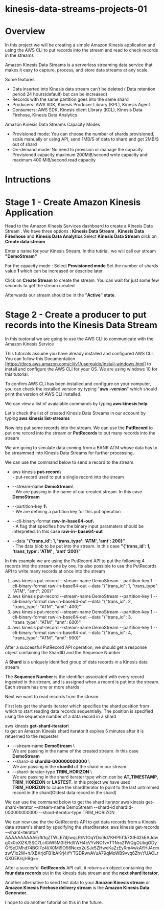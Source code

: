 # kinesis-data-streams-projects-01

# Overview

In this project we will be creating a simple Amazon Kinesis application and using the AWS CLI to put records into the stream and read to check records in the streams

Amazon Kinesis Data Streams is a serverless streaming data service that makes it easy to capture, process, and store data streams at any scale.

Some features
- Data inserted into Kinesis data stream can’t be deleted ( Data retention period 24 hours(default) but can be increased) 
- Records with the same partition goes into the same shard
- Producers: AWS SDK, Kinesis Producer Library (KPL), Kinesis Agent
- Consumers: AWS SDK, Kinesis client Library (KCL), Kinesis Data Firehose, Kinesis Data Analytics

Amazon Kinesis Data Streams Capacity Modes
- Provisioned mode: You can choose the number of shards provisioned, scale manually or using API, send 1MB/S of data to shard and get 2MB/S out of shard
- On-demand mode: No need to provision or manage the capacity. Provisioned capacity maximum 200MiB/second write capacity and maximum 400 MiB/second read capacity

# Intructions 

# Stage 1 - Create Amazon Kinesis Application

Head to the Amazon Kinesis Services dashboard to create a Kinesis Data Stream . 
We have three options : **Kinesis Data Stream** , **Kinesis Data Fireshose** and **Kinesis Data Analytics**
Select **Kinesis Data Stream** 
click on **Create data stream**

Enter a name for your Kinesis Stream. In this tutirial, we will call our stream **"DemoStream"**

For the capacity mode : Select **Provisioned mode** 
Set the number of shards value **1** which can be increased or describe later

Click on **Create Stream** to create the stream. You can wait for just some few seconds to get the stream created

Afterwards our stream should be in the **"Active" state**.

# Stage 2 - Create a producer to put records into the Kinesis Data Stream
In this tuotorial we are going to use the AWS CLI to communicate with the Amazon Kinesis Service

This tutorials assume you have already installed and configured AWS CLI.
You can follow this Documentation [https://docs.aws.amazon.com/cli/v1/userguide/install-windows.html] to install and configure the AWS CLI for your OS. We are using windows 10 for this tutorial. 

To confirm AWS CLI has been installed and configure on your computer, you can check the installed version by typing "**aws -version**" which should print the version 
of AWS CLI installed.

We can view a list of avaialable commands by typing **aws kinesis help**

Let's check the list of created Kinesis Data Streams in our account by typing  **aws kinesis list-streams**

Now lets put some records into the stream. 
We can use the **PutRecord** to put one record into the stream or **PutRecords** to put many records into the stream

We are going to simulate data coming from a BANK ATM whose data has to be streammed into Kinesis Data Streams for further processing. 

We can use the command below to send a record to the stream.


 - aws kinesis  **put-record**\        <br />-                            put-record used to put a single record into the stream

 - --stream-name  **DemoStream**\      <br />-                            We are passing in the name of our created stream. In this case **DemoStream**

 - --partition-key  **1**\             <br />-                            We are defining a partition key for this put operation

 - --cli-binary-format  **raw-in-base64-out**\       <br />-              A flag that specifies how the binary input paramaters should be interpreted. In this case **raw-in-                                                                     base64-out**

 - --data **"{'trans_id': 1, 'trans_type': 'ATM', 'amt': 200}"**<br />-  The data blob to be put into the stream. In this case **"{'trans_id': 1, 'trans_type': 'ATM' ,                                                                         'amt':200}"**
 

In this example we are using the PutRecord API to put the following 4 records into the stream one by one. Its also possible to use the PutRecords API to write many records at once into the stream 
 1. aws kinesis put-record --stream-name DemoStream --partition-key 1 --cli-binary-format raw-in-base64-out --data "{"trans_id": 1, "trans_type": "ATM", "amt":   200}"
 2. aws kinesis put-record --stream-name DemoStream --partition-key 1 --cli-binary-format raw-in-base64-out --data "{"trans_id": 2, "trans_type": "ATM", "amt":   400}"
 3. aws kinesis put-record --stream-name DemoStream --partition-key 1 --cli-binary-format raw-in-base64-out --data "{"trans_id": 3, "trans_type": "ATM", "amt":   600}"
 4. aws kinesis put-record --stream-name DemoStream --partition-key 1 --cli-binary-format raw-in-base64-out --data "{"trans_id": 4, "trans_type": "ATM", "amt":   900}"
 
After a successful PutRecord API operation, we should get a response object containing the ShardID and the Sequence Number

A **Shard** is a uniquely identified group of data records in a Kinesis data stream

The **Sequence Number** is the identifier associated with every record ingested in the stream, and is assigned when a record is put into the stream. Each stream has one or more shards

Next we want to read records from the stream

First lets get the shards iterator which specifies the shard position from which to start reading data records sequentially. The position is specified using the sequence number of a data record in a shard 

aws kinesis **get-shard-iterator**\         <br />     to get an Amazon Kinesis shard iterator.It expires 5 minutes after it is retuerned to the requester
- --stream-name **DemoStream** \            <br />     We are passing in the name of the created stream. In this case **DemoStream**
- --shard-id **shardId-000000000000** \     <br />     We are passing in the **shardId** of the shard in our stream
- --shard-iterator-type **TRIM_HORIZON** \  <br />     We are passing in the shard iterater type whicn can be **AT_TIMESTAMP**, **TRIM_HORIZON** or **LASTEST**. In                                                            this project we have used **TRIM_HORIZON** to cause the shardIterator to point to the last untrimmed record in                                                          the shard(Oldest data record in the shard)

We can use the command below to get the shard iterator
aws kinesis get-shard-iterator --stream-name DemoStream --shard-id shardId-000000000000 --shard-iterator-type TRIM_HORIZON


We can now use the the GetRecords API to get data records from a Kinesis data stream's shard by specifying the shardIterator.
aws kinesis get-records --shard-iterator\ AAAAAAAAAAE/fk1qZTWLE74jIwqLR/N1OqYDsi9d7KHPhTtk7XIF42kEAJdwg0x0oXlZK/5SC7LciGiW5M3IEHdl/WH4cVYvNO1vvTTNra21WQgOUbgODyGfSeDMhd74BGi7z4l/X0Mi9O98Nexx2uSJx5ZHweKaZzEyRm4wkAYHJ4cmzwV1o2W+h/XBXrjdFB1bAKrj4/fYTGDRwvAVuA79qMoWB9vvq6ZhvYUAOLrQXGEK/sjH9g==

After a succesful **GetRecords** API call, it returns an object containing the **four data records** put in the kinesis data stream and the **next shard iterator**. 

Another alternative to send test data to your **Amazon Kinesis stream** or **Amazon Kinesis Firehose delivery stream** is the **Amazon Kinesis Data Generator**.

I hope to do another tutorial on this in the future.






